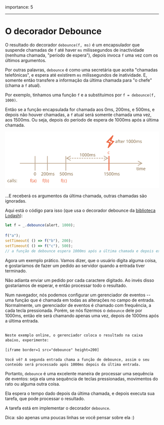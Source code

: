 importance: 5

---

# O decorador Debounce

O resultado do decorador `debounce(f, ms)` é um encapsulador que suspende chamadas de `f` até haver `ms` milissegundos de inactividade (nenhuma chamada, "período de espera"), depois invoca `f` uma vez com os últimos argumentos.

Por outras palavras, `debounce` é como uma secretária que aceita "chamadas telefónicas", e espera até existirem `ms` milissegundos de inatividade. E, somente então transfere a informação da última chamada para "o chefe" (chama a `f` atual).

Por exemplo, tinhamos uma função `f` e a substituimos por `f = debounce(f, 1000)`.

Então se a função encapsulada for chamada aos 0ms, 200ms, e 500ms, e depois não houver chamadas, a `f` atual será somente chamada uma vez, aos 1500ms. Ou seja, depois do período de espera de 1000ms após a última chamada.

![](debounce.svg)

...E receberá os argumentos da última chamada, outras chamadas são ignoradas.

Aqui está o código para isso (que usa o decorador debounce da [biblioteca Lodash](https://lodash.com/docs/4.17.15#debounce)):

```js
let f = _.debounce(alert, 1000);

f("a");
setTimeout( () => f("b"), 200);
setTimeout( () => f("c"), 500);
// a função de debounce espera 1000ms após a última chamada e depois executa: alert("c")
```

Agora um exemplo prático. Vamos dizer, que o usuário digita alguma coisa, e gostaríamos de fazer um pedido ao servidor quando a entrada tiver terminado.


Não adianta enviar um pedido por cada caractere digitado. Ao invés disso gostariamos de esperar, e então processar todo o resultado.

Num navegador, nós podemos configurar um gerenciador de eventos -- uma função que é chamada em todas as alterações no campo de entrada. Normalmente, um gerenciador de eventos é chamado com frequência, a cada tecla pressionada. Porém, se nós fizermos o `debounce` dele por 1000ms, então ele será chamando apenas uma vez, depois de 1000ms após a última entrada.

```online

Neste exemplo online, o gerenciador coloca o resultado na caixa abaixo, experimente:

[iframe border=1 src="debounce" height=200]

Você vê? A segunda entrada chama a função de debounce, assim o seu conteúdo será processado após 1000ms depois da última entrada.
```

Portanto, `debounce` é uma excelente maneira de processar uma sequência de eventos: seja ela uma sequência de teclas pressionadas, movimentos do rato ou alguma outra coisa.

Ela espera o tempo dado depois da última chamada, e depois executa sua tarefa, que pode processar o resultado.

A tarefa está em implementar o decorador `debounce`.

Dica: são apenas uma poucas linhas se você pensar sobre ela :)
